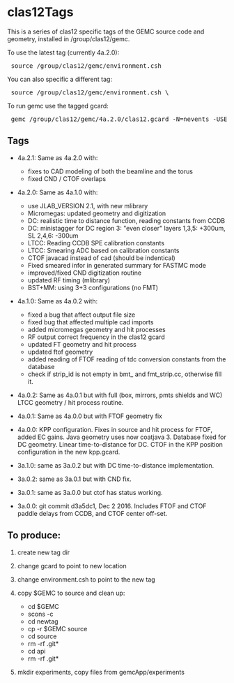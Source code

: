 # clas12Tags


This is a series of clas12 specific tags of the GEMC source code and geometry, installed in /group/clas12/gemc.

To use the latest tag (currently 4a.2.0):

<pre> source /group/clas12/gemc/environment.csh</pre>

You can also specific a different tag:

<pre> source /group/clas12/gemc/environment.csh \<tag\>  </pre>

To run gemc use the tagged gcard:

<pre> gemc /group/clas12/gemc/4a.2.0/clas12.gcard -N=nevents -USE_GUI=0 </pre>

Tags
----

- 4a.2.1: Same as 4a.2.0 with:

	- fixes to CAD modeling of both the beamline and the torus
	- fixed CND / CTOF overlaps

- 4a.2.0: Same as 4a.1.0 with:
 
  - use JLAB_VERSION 2.1, with new mlibrary
  - Micromegas: updated  geometry and digitization
  - DC: realistic time to distance function, reading constants from CCDB
  - DC: ministagger for DC region 3: "even closer" layers 1,3,5: +300um, SL 2,4,6: -300um
  - LTCC: Reading CCDB SPE calibration constants
  - LTCC: Smearing ADC based on calibration constants
  - CTOF javacad instead of cad (should be indentical)
  - Fixed smeared infor in generated summary for FASTMC mode
  - improved/fixed CND digitization routine
  - updated RF timing (mlibrary) 
  - BST+MM: using 3+3 configurations (no FMT)
  

- 4a.1.0: Same as 4a.0.2 with:

  - fixed a bug that affect output file size 
  - fixed bug that affected multiple cad imports
  - added micromegas geometry and hit processes
  - RF output correct frequency in the clas12 gcard
  - updated FT geometry and hit process
  - updated ftof geometry
  - added reading of FTOF reading of tdc conversion constants from the database
  - check if strip_id is not empty in bmt_ and fmt_strip.cc, otherwise fill it.


- 4a.0.2: Same as 4a.0.1 but with full (box, mirrors, pmts shields and WC) LTCC geometry / hit process routine.
- 4a.0.1: Same as 4a.0.0 but with FTOF geometry fix
- 4a.0.0: KPP configuration. Fixes in source and hit process for FTOF, added EC gains. Java geometry uses now coatjava 3. Database fixed for DC geometry. Linear time-to-distance for DC.
  CTOF in the KPP position configuration in the new kpp.gcard.
- 3a.1.0: same as 3a.0.2 but with DC time-to-distance implementation.
- 3a.0.2: same as 3a.0.1 but with CND fix.
- 3a.0.1: same as 3a.0.0 but ctof has status working.
- 3a.0.0: git commit d3a5dc1, Dec 2 2016. Includes FTOF and CTOF paddle delays from CCDB, and CTOF center off-set.



To produce:
-----------

1. create new tag dir
2. change gcard to point to new location
3. change environment.csh to point to the new tag
4. copy $GEMC to source and clean up:

    - cd $GEMC
	- scons -c
    - cd newtag
    - cp -r $GEMC source
	- cd source
	- rm -rf .git*
	- cd api
	- rm -rf .git*

5. mkdir experiments, copy files from gemcApp/experiments
